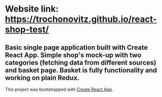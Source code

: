 # Website link: https://trochonovitz.github.io/react-shop-test/

## Basic single page application built with Create React App. Simple shop's mock-up with two categories (fetching data from different sources) and basket page. Basket is fully functionality and working on plain Redux.

This project was bootstrapped with [Create React App](https://github.com/facebook/create-react-app).
